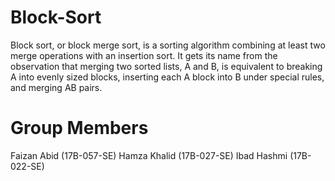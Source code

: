 # Block-Sort
Block sort, or block merge sort, is a sorting algorithm combining at least two merge operations with an insertion sort.
It gets its name from the observation that merging two sorted lists, A and B, is equivalent to breaking A into evenly sized blocks, inserting each A block into B under special rules, and merging AB pairs.
# Group Members
Faizan Abid  (17B-057-SE)
Hamza Khalid (17B-027-SE)
Ibad Hashmi  (17B-022-SE)

